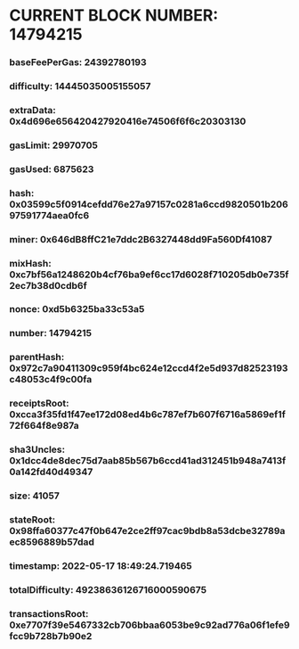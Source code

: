 # CURRENT BLOCK NUMBER: 14794215

### baseFeePerGas: 24392780193
### difficulty: 14445035005155057
### extraData: 0x4d696e656420427920416e74506f6f6c20303130
### gasLimit: 29970705
### gasUsed: 6875623
### hash: 0x03599c5f0914cefdd76e27a97157c0281a6ccd9820501b20697591774aea0fc6
### miner: 0x646dB8ffC21e7ddc2B6327448dd9Fa560Df41087
### mixHash: 0xc7bf56a1248620b4cf76ba9ef6cc17d6028f710205db0e735f2ec7b38d0cdb6f
### nonce: 0xd5b6325ba33c53a5
### number: 14794215
### parentHash: 0x972c7a90411309c959f4bc624e12ccd4f2e5d937d82523193c48053c4f9c00fa
### receiptsRoot: 0xcca3f35fd1f47ee172d08ed4b6c787ef7b607f6716a5869ef1f72f664f8e987a
### sha3Uncles: 0x1dcc4de8dec75d7aab85b567b6ccd41ad312451b948a7413f0a142fd40d49347
### size: 41057
### stateRoot: 0x98ffa60377c47f0b647e2ce2ff97cac9bdb8a53dcbe32789aec8596889b57dad
### timestamp: 2022-05-17 18:49:24.719465
### totalDifficulty: 49238636126716000590675
### transactionsRoot: 0xe7707f39e5467332cb706bbaa6053be9c92ad776a06f1efe9fcc9b728b7b90e2
